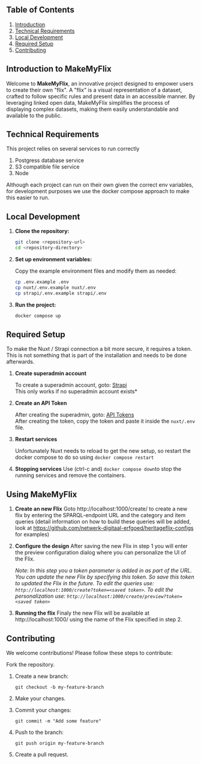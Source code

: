 ## Table of Contents

1. [Introduction](#introduction-to-makemyflix)
2. [Technical Requirements](#technical-requirements)
3. [Local Development](#local-development)
4. [Required Setup](#required-setup)
5. [Contributing](#contributing)

## Introduction to MakeMyFlix

Welcome to **MakeMyFlix**, an innovative project designed to empower users to create their own "flix".
A "flix" is a visual representation of a dataset, crafted to follow specific rules and present data in an accessible manner.
By leveraging linked open data, MakeMyFlix simplifies the process of displaying complex datasets,
making them easily understandable and available to the public.

## Technical Requirements
This project relies on several services to run correctly

1. Postgress database service
2. S3 compatible file service
3. Node

Although each project can run on their own given the correct env variables,
for development purposes we use the docker compose approach to make this easier to run.

## Local Development

1. **Clone the repository:**

    ```sh
    git clone <repository-url>
    cd <repository-directory>
    ```

2. **Set up environment variables:**

    Copy the example environment files and modify them as needed:

    ```sh
    cp .env.example .env
    cp nuxt/.env.example nuxt/.env
    cp strapi/.env.example strapi/.env
    ```

3. **Run the project:**

    ```sh
    docker compose up
    ```

## Required Setup
To make the Nuxt / Strapi connection a bit more secure, it requires a token.
This is not something that is part of the installation and needs to be done afterwards.

1. **Create superadmin account**

    To create a superadmin account, goto: [Strapi](http://localhost:1001/admin)\
    This only works if no superadmin account exists*

2. **Create an API Token**

    After creating the superadmin, goto: [API Tokens](http://localhost:1001/admin/settings/api-tokens)\
    After creating the token, copy the token and paste it inside the `nuxt/.env` file.

3. **Restart services**

    Unfortunately Nuxt needs to reload to get the new setup, so restart the docker compose to do so using `docker compose restart`

4. **Stopping services**
    Use (ctrl-c and) `docker compose down`to stop the running services and remove the containers.

## Using MakeMyFlix

1. **Create an new Flix**
    Goto http://localhost:1000/create/ to create a new flix by entering the SPARQL-endpoint URL and the category and item queries (detail information on how to build these queries will be added, look at https://github.com/netwerk-digitaal-erfgoed/heritageflix-configs for examples)

2. **Configure the design**
    After saving the new Flix in step 1 you will enter the preview configuration dialog where you can personalize the UI of the Flix.
    
    _Note: In this step you a token parameter is added in as part of the URL. You can update the new Flix by specifying this token. So save this token to updated the Flix in the future. To edit the queries use: `http://localhost:1000/create?token=<saved token>`. To edit the personalization use: `http://localhost:1000/create/preview?token=<saved token>`_

3. **Running the flix**
    Finaly the new Flix will be available at http://localhost:1000/<name-of-the-flix> using the name of the Flix specified in step 2.


## Contributing
We welcome contributions! Please follow these steps to contribute:

Fork the repository.

1. Create a new branch:
    ```
    git checkout -b my-feature-branch
    ```

2. Make your changes.

3. Commit your changes:
    ```
    git commit -m "Add some feature"
    ```

4. Push to the branch:
    ```
    git push origin my-feature-branch
    ```

5. Create a pull request.
